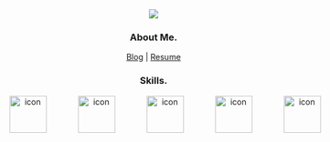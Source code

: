 
<div align="center">
  <img src="https://capsule-render.vercel.app/api?type=venom&color=6CABDD&text=SEUNGJO&fontColor=1C2C5B&animation=twinkling"/> <br/>
  <h3> About Me. </h3>
  
  <a href="https://velog.io/@f1v3">Blog</a> | <a href="https://f1v3.vercel.app">Resume </a>
  <h3> Skills. </h3>
  <div style="display: flex;">
    <img src="https://techstack-generator.vercel.app/java-icon.svg" alt="icon" width="65" style="width: 65px; height: 65px; margin-right: 55px; margin-bottom: 55px;" />
    <img src="https://github.com/f1v3-dev/f1v3-dev/assets/84575041/9fc6ec7f-0e5b-4504-9984-f9ae695190aa" alt="icon" width="65" style="width: 65px; height: 65px; margin-right: 55px; margin-bottom: 55px;" />
    <img src="https://techstack-generator.vercel.app/mysql-icon.svg" alt="icon" width="65" style="width: 65px; height: 65px; margin-right: 55px; margin-bottom: 55px;" />
    <img src="https://techstack-generator.vercel.app/restapi-icon.svg" alt="icon" width="65" style="width: 65px; height: 65px; margin-right: 55px; margin-bottom: 55px;" />
    <img src="https://techstack-generator.vercel.app/docker-icon.svg" alt="icon" width="65" style="width: 65px; height: 65px; margin-right: 55px; margin-bottom: 0px;" />
  </div>
</div>
